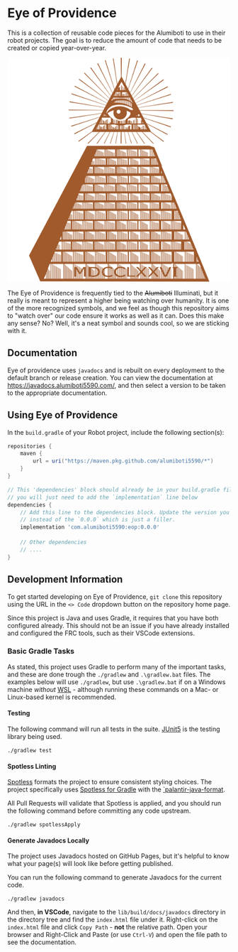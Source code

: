 # Eye of Providence

This is a collection of reusable code pieces for the Alumiboti to use in their robot projects. The goal is to reduce the amount of code that needs to be created or copied year-over-year.

![Eye of Providence](./images/eop.png)

The Eye of Providence is frequently tied to the ~~Alumiboti~~ Illuminati, but it really is meant to represent a higher being watching over humanity. It is one of the more recognized symbols, and we feel as though this repository aims to "watch over" our code ensure it works as well as it can. Does this make any sense? No? Well, it's a neat symbol and sounds cool, so we are sticking with it.

## Documentation

Eye of providence uses `javadocs` and is rebuilt on every deployment to the default branch or release creation. You can view the documentation at <https://javadocs.alumiboti5590.com/>, and then select a version to be taken to the appropriate documentation.

## Using Eye of Providence

In the `build.gradle` of your Robot project, include the following section(s):

```groovy
repositories {
    maven {
        url = uri("https://maven.pkg.github.com/alumiboti5590/*")
    }
}
```

```groovy
// This 'dependencies' block should already be in your build.gradle file,
// you will just need to add the `implementation` line below
dependencies {
    // Add this line to the dependencies block. Update the version you want to target
    // instead of the `0.0.0` which is just a filler.
    implementation 'com.alumiboti5590:eop:0.0.0'
    
    // Other dependencies
    // ....
}
```

## Development Information

To get started developing on Eye of Providence, `git clone` this repository using the URL in the `<> Code` dropdown button on the repository home page.

Since this project is Java and uses Gradle, it requires that you have both configured already. This should not be an issue if you have already installed and configured the FRC tools, such as their VSCode extensions.

### Basic Gradle Tasks

As stated, this project uses Gradle to perform many of the important tasks, and these are done trough the `./gradlew` and `.\gradlew.bat` files. The examples below will use `./gradlew`, but use
`.\gradlew.bat` if on a Windows machine _without_ [WSL](https://learn.microsoft.com/en-us/windows/wsl/install) - although running these commands on a Mac- or Linux-based kernel is recommended.

#### Testing

The following command will run all tests in the suite. [JUnit5](https://junit.org/junit5/docs/current/user-guide/) is the testing library being used.

```console
./gradlew test
```

#### Spotless Linting

[Spotless](https://github.com/diffplug/spotless) formats the project to ensure consistent styling choices. The project specifically uses [Spotless for Gradle](https://github.com/diffplug/spotless/tree/main/plugin-gradle) with the [`palantir-java-format](https://github.com/palantir/palantir-java-format).

All Pull Requests will validate that Spotless is applied, and you should run the following command before committing any code upstream.

```console
./gradlew spotlessApply
```

#### Generate Javadocs Locally

The project uses Javadocs hosted on GitHub Pages, but it's helpful to know what your page(s) will look like before getting published.

You can run the following command to generate Javadocs for the current code.

```console
./gradlew javadocs
```

And then, **in VSCode**, navigate to the `lib/build/docs/javadocs` directory in the directory tree and find the `index.html` file under it. Right-click on the `index.html` file and click `Copy Path` - **not** the relative path. Open your browser and Right-Click and Paste (or use `Ctrl-V`) and open the file path to see the documentation.
